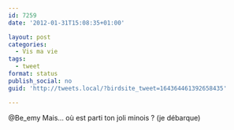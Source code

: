 ```yaml
---
id: 7259
date: '2012-01-31T15:08:35+01:00'

layout: post
categories:
  - Vis ma vie
tags:
  - tweet
format: status
publish_social: no
guid: 'http://tweets.local/?birdsite_tweet=164364461392658435'

---
```


@Be\_emy Mais… où est parti ton joli minois ? (je débarque)